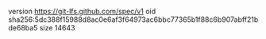 version https://git-lfs.github.com/spec/v1
oid sha256:5dc388f15988d8ac0e6af3f64973ac6bbc77365b1f88c6b907abff21bde68ba5
size 14643
